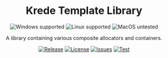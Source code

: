 <div align="center">
<h1>Krede Template Library</h1>

![Windows supported](https://img.shields.io/badge/Windows-win--64-green?style=flat-square)
![Linux supported](https://img.shields.io/badge/Linux-Ubuntu-green?style=flat-square)
![MacOS untested](https://img.shields.io/badge/MacOS-Untested-red?style=flat-square)

<p>A library containing various composite allocators and containers.</p>

[![Release](https://img.shields.io/github/v/release/KredeGC/KTL?display_name=tag&style=flat-square)](https://github.com/KredeGC/KTL/releases)
[![License](https://img.shields.io/github/license/KredeGC/KTL?style=flat-square)](https://github.com/KredeGC/KTL/blob/master/LICENSE)
[![Issues](https://img.shields.io/github/issues/KredeGC/KTL?style=flat-square)](https://github.com/KredeGC/KTL/issues)
[![Test](https://img.shields.io/github/workflow/status/KredeGC/KTL/Test?style=flat-square)](https://github.com/KredeGC/KTL/actions/workflows/main.yml)

</div>